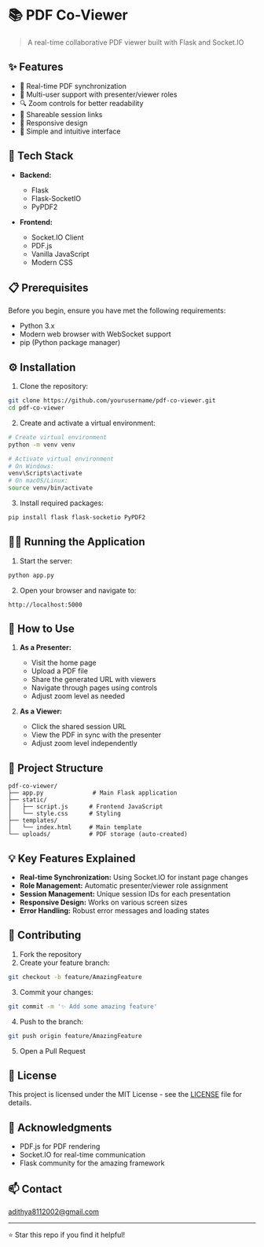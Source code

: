 # 📚 PDF Co-Viewer

> A real-time collaborative PDF viewer built with Flask and Socket.IO

## ✨ Features

- 🔄 Real-time PDF synchronization
- 👥 Multi-user support with presenter/viewer roles
- 🔍 Zoom controls for better readability
- 🔗 Shareable session links
- 📱 Responsive design
- 🎯 Simple and intuitive interface

## 🚀 Tech Stack

- **Backend:**
  - Flask
  - Flask-SocketIO
  - PyPDF2

- **Frontend:**
  - Socket.IO Client
  - PDF.js
  - Vanilla JavaScript
  - Modern CSS

## 📋 Prerequisites

Before you begin, ensure you have met the following requirements:
- Python 3.x
- Modern web browser with WebSocket support
- pip (Python package manager)

## ⚙️ Installation

1. Clone the repository:
```bash
git clone https://github.com/yourusername/pdf-co-viewer.git
cd pdf-co-viewer
```

2. Create and activate a virtual environment:
```bash
# Create virtual environment
python -m venv venv

# Activate virtual environment
# On Windows:
venv\Scripts\activate
# On macOS/Linux:
source venv/bin/activate
```

3. Install required packages:
```bash
pip install flask flask-socketio PyPDF2
```

## 🏃‍♂️ Running the Application

1. Start the server:
```bash
python app.py
```

2. Open your browser and navigate to:
```
http://localhost:5000
```

## 📖 How to Use

1. **As a Presenter:**
   - Visit the home page
   - Upload a PDF file
   - Share the generated URL with viewers
   - Navigate through pages using controls
   - Adjust zoom level as needed

2. **As a Viewer:**
   - Click the shared session URL
   - View the PDF in sync with the presenter
   - Adjust zoom level independently

## 🔧 Project Structure
```
pdf-co-viewer/
├── app.py              # Main Flask application
├── static/
│   ├── script.js      # Frontend JavaScript
│   └── style.css      # Styling
├── templates/
│   └── index.html     # Main template
└── uploads/           # PDF storage (auto-created)
```

## 💡 Key Features Explained

- **Real-time Synchronization:** Using Socket.IO for instant page changes
- **Role Management:** Automatic presenter/viewer role assignment
- **Session Management:** Unique session IDs for each presentation
- **Responsive Design:** Works on various screen sizes
- **Error Handling:** Robust error messages and loading states

## 🤝 Contributing

1. Fork the repository
2. Create your feature branch:
```bash
git checkout -b feature/AmazingFeature
```
3. Commit your changes:
```bash
git commit -m '✨ Add some amazing feature'
```
4. Push to the branch:
```bash
git push origin feature/AmazingFeature
```
5. Open a Pull Request

## 📝 License

This project is licensed under the MIT License - see the [LICENSE](LICENSE) file for details.

## 👏 Acknowledgments

- PDF.js for PDF rendering
- Socket.IO for real-time communication
- Flask community for the amazing framework

## 📫 Contact

adithya8112002@gmail.com

---

⭐️ Star this repo if you find it helpful!
